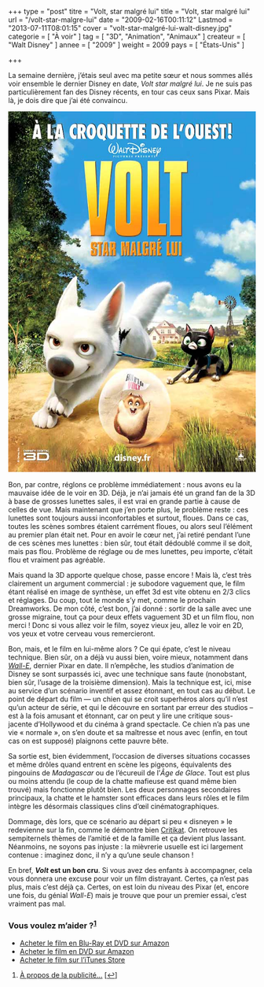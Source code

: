 +++
type = "post"
titre = "Volt, star malgré lui"
title = "Volt, star malgré lui"
url = "/volt-star-malgre-lui"
date = "2009-02-16T00:11:12"
Lastmod = "2013-07-11T08:01:15"
cover = "volt-star-malgré-lui-walt-disney.jpg"
categorie = [ "À voir" ]
tag = [ "3D", "Animation", "Animaux" ]
createur = [ "Walt Disney" ]
annee = [ "2009" ]
weight = 2009
pays = [ "États-Unis" ]

+++

<p>La semaine dernière, j&rsquo;étais seul avec ma petite sœur et nous sommes allés voir ensemble le dernier Disney en date, <em>Volt star malgré lui</em>. Je ne suis pas particulièrement fan des Disney récents, en tour cas ceux sans Pixar. Mais là, je dois dire que j&rsquo;ai été convaincu.</p>
<div style="text-align: center;"><img src="19022754.jpg" border="0" alt="19022754.jpg" width="550" height="733" /></div>
<p>Bon, par contre, réglons ce problème immédiatement : nous avons eu la mauvaise idée de le voir en 3D. Déjà, je n&rsquo;ai jamais été un grand fan de la 3D à base de grosses lunettes sales, il est vrai en grande partie à cause de celles de vue. Mais maintenant que j&rsquo;en porte plus, le problème reste : ces lunettes sont toujours aussi inconfortables et surtout, floues. Dans ce cas, toutes les scènes sombres étaient carrément floues, ou alors seul l&rsquo;élément au premier plan était net. Pour en avoir le cœur net, j&rsquo;ai retiré pendant l&rsquo;une de ces scènes mes lunettes : bien sûr, tout était dédoublé comme il se doit, mais pas flou. Problème de réglage ou de mes lunettes, peu importe, c&rsquo;était flou et vraiment pas agréable.</p>
<p>Mais quand la 3D apporte quelque chose, passe encore ! Mais là, c&rsquo;est très clairement un argument commercial : je subodore vaguement que, le film étant réalisé en image de synthèse, un effet 3d est vite obtenu en 2/3 clics et réglages. Du coup, tout le monde s&rsquo;y met, comme le prochain Dreamworks. De mon côté, c&rsquo;est bon, j&rsquo;ai donné : sortir de la salle avec une grosse migraine, tout ça pour deux effets vaguement 3D et un film flou, non merci ! Donc si vous allez voir le film, soyez vieux jeu, allez le voir en 2D, vos yeux et votre cerveau vous remercieront.</p>
<p>Bon, mais, et le film en lui-même alors ? Ce qui épate, c&rsquo;est le niveau technique. Bien sûr, on a déjà vu aussi bien, voire mieux, notamment dans <em><a href="http://voiretmanger.fr/2008/09/07/wall-e-dernier-bijou-des-studios-pixar/">Wall-E</a></em>, dernier Pixar en date. Il n&rsquo;empêche, les studios d&rsquo;animation de Disney se sont surpassés ici, avec une technique sans faute (nonobstant, bien sûr, l&rsquo;usage de la troisième dimension). Mais la technique est, ici, mise au service d&rsquo;un scénario inventif et assez étonnant, en tout cas au début. Le point de départ du film — un chien qui se croit superhéros alors qu&rsquo;il n&rsquo;est qu&rsquo;un acteur de série, et qui le découvre en sortant par erreur des studios – est à la fois amusant et étonnant, car on peut y lire une critique sous-jacente d&rsquo;Hollywood et du cinéma à grand spectacle. Ce chien n&rsquo;a pas une vie &laquo;&nbsp;normale&nbsp;&raquo;, on s&rsquo;en doute et sa maîtresse et nous avec (enfin, en tout cas on est supposé) plaignons cette pauvre bête.</p>
<p>Sa sortie est, bien évidemment, l&rsquo;occasion de diverses situations cocasses et même drôles quand entrent en scène les pigeons, équivalents des pingouins de <em>Madagascar</em> ou de l&rsquo;écureuil de l&rsquo;<em>Âge de Glace</em>. Tout est plus ou moins attendu (le coup de la chatte mafieuse est quand même bien trouvé) mais fonctionne plutôt bien. Les deux personnages secondaires principaux, la chatte et le hamster sont efficaces dans leurs rôles et le film intègre les désormais classiques clins d&rsquo;œil cinématographiques.</p>
<p>Dommage, dès lors, que ce scénario au départ si peu &laquo;&nbsp;disneyen&nbsp;&raquo; le redevienne sur la fin, comme le démontre bien <a href="http://www.critikat.com/Volt-star-malgre-lui.html">Critikat</a>. On retrouve les sempiternels thèmes de l&rsquo;amitié et de la famille et ça devient plus lassant. Néanmoins, ne soyons pas injuste : la mièvrerie usuelle est ici largement contenue : imaginez donc, il n&rsquo;y a qu&rsquo;une seule chanson !</p>
<p>En bref, <strong><em>Volt</em> est un bon cru</strong>. Si vous avez des enfants à accompagner, cela vous donnera une excuse pour voir un film distrayant. Certes, ça n&rsquo;est pas plus, mais c&rsquo;est déjà ça. Certes, on est loin du niveau des Pixar (et, encore une fois, du génial <em>Wall-E</em>) mais je trouve que pour un premier essai, c&rsquo;est vraiment pas mal.</p>
<div class="amazon">
<h3>Vous voulez m&rsquo;aider ?<sup><a href="#footnote_0_1197" id="identifier_0_1197" class="footnote-link footnote-identifier-link" title="&Agrave; propos de la publicit&eacute;&hellip;">1</a></sup></h3>
<ul>
<li><a href="http://www.amazon.fr/gp/product/B001RIYMCQ/ref=as_li_ss_tl?ie=UTF8&tag=leblogdenic07-21&linkCode=as2&camp=1642&creative=19458&creativeASIN=B001RIYMCQ">Acheter le film en Blu-Ray et DVD sur Amazon</a></li>
<li><a href="http://www.amazon.fr/gp/product/B001RIYMCG/ref=as_li_ss_tl?ie=UTF8&tag=leblogdenic07-21&linkCode=as2&camp=1642&creative=19458&creativeASIN=B001RIYMCG">Acheter le film en DVD sur Amazon</a></li>
<li><a href="http://itunes.apple.com/fr/movie/volt-star-malgre-lui/id368891023">Acheter le film sur l&rsquo;iTunes Store</a></li>
</ul>
</div>
<ol class="footnotes"><li id="footnote_0_1197" class="footnote"><a href="http://voiretmanger.fr/soutien/">À propos de la publicité…</a> [<a href="#identifier_0_1197" class="footnote-link footnote-back-link">&#8617;</a>]</li></ol>
